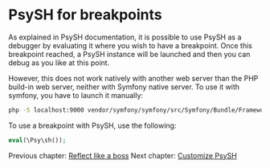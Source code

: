 # PsySH for breakpoints

As explained in PsySH documentation, it is possible to use PsySH as a debugger by evaluating it where you wish to have
a breakpoint. Once this breakpoint reached, a PsySH instance will be launched and then you can debug as you like at this
point.

However, this does not work natively with another web server than the PHP build-in web server, neither with Symfony
native server. To use it with symfony, you have to launch it manually:

```bash
php -S localhost:9000 vendor/symfony/symfony/src/Symfony/Bundle/FrameworkBundle/Resources/config/router_dev.php
```

To use a breakpoint with PsySH, use the following:

```php
eval(\Psy\sh());
```

Previous chapter: [Reflect like a boss](reflect.md)
Next chapter: [Customize PsySH](custom.md)
